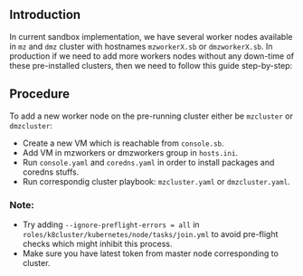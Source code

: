 ## Introduction

In current sandbox implementation, we have several worker nodes available in ```mz``` and ```dmz``` cluster with hostnames ```mzworkerX.sb``` or ```dmzworkerX.sb```. In production if we need to add more workers nodes without any down-time of these pre-installed clusters, then we need to follow this guide step-by-step: 
## Procedure

To add a new worker node on the pre-running cluster either be ```mzcluster``` or ```dmzcluster```:
- Create a new VM which is reachable from ```console.sb```.
- Add VM in mzworkers or dmzworkers group in ```hosts.ini```.
- Run ```console.yaml``` and ```coredns.yaml``` in order to install packages and coredns stuffs.
- Run correspondig cluster playbook: ```mzcluster.yaml``` or ```dmzcluster.yaml```.

### Note:
- Try adding ```--ignore-preflight-errors = all``` in ```roles/k8cluster/kubernetes/node/tasks/join.yml``` to avoid pre-flight checks which might inhibit this process.
- Make sure you have latest token from master node corresponding to cluster.
